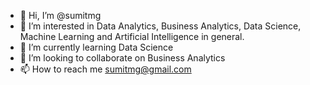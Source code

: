- 👋 Hi, I’m @sumitmg
- 👀 I’m interested in Data Analytics, Business Analytics, Data Science, Machine Learning and Artificial Intelligence in general.
- 🌱 I’m currently learning Data Science
- 💞️ I’m looking to collaborate on Business Analytics
- 📫 How to reach me sumitmg@gmail.com

<!---
sumitmg/sumitmg is a ✨ special ✨ repository because its `README.md` (this file) appears on your GitHub profile.
You can click the Preview link to take a look at your changes.
--->
